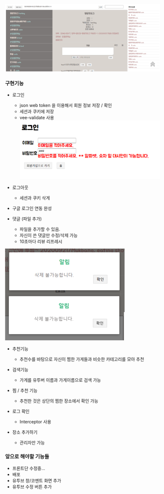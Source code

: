 ![Base  width="10%"](./web/vue/src/assets/images/base_image.png)

<h3>구현기능</h3>
 
* 로그인
    * json web token 을 이용해서 회원 정보 저장 / 확인  
    * 세션과 쿠키에 저장
    * vee-validate 사용
    ![Base  width="10%"](./web/vue/src/assets/images/validation.png)
   

* 로그아웃
    * 세션과 쿠키 삭게


* 구글 로그인 연동 완성

* 댓글 (파일 추가)
    * 파일을 추가할 수 있음.  
    * 자신이 쓴 댓글만 수정/삭제 가능
    * 10초마다 리뷰 리프레시

![Base  width="10%"](./web/vue/src/assets/images/modal_image.png) 

*  추천기능
    * 추천수를 바탕으로 자신이 찜한 가게들과 비슷한 카테고리를 모아 추천
  
* 검색기능
    * 가게를 유투버 이름과 가게이름으로 검색 가능

* 찜 / 추천 기능
    * 추천한 것은 상단의 찜한 장소에서 확인 가능

* 로그 확인
    * Interceptor 사용

* 장소 추가하기
    * 관리자만 가능


<h3>앞으로 해야할 기능들</h3>

* 프론트단 수정중... 
* 배포
* 유투브 창/코멘트 화면 추가
* 유투브 수정 버튼 추가
